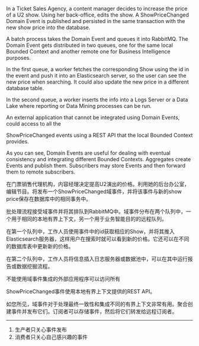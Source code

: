 In a Ticket Sales Agency, a content manager decides to increase the price of a U2 show. Using her back-office, edits the show. A ShowPriceChanged Domain Event is published and persisted in the same transaction with the new show price into the database.

A batch process takes the Domain Event and queues it into RabbitMQ. The Domain Event gets distributed in two queues, one for the same local Bounded Context and another remote one for Business Intelligence purposes.

In the first queue, a worker fetches the corresponding Show using the id in the event and push it into an Elasticsearch server, so the user can see the new price when searching. It could also update the new price in a different database table.

In the second queue, a worker inserts the info into a Logs Server or a Data Lake where reporting or Data Mining processes can be run.

An external application that cannot be integrated using Domain Events, could access to all the

ShowPriceChanged events using a REST API that the local Bounded Context provides.

As you can see, Domain Events are useful for dealing with eventual consistency and integrating different Bounded Contexts. Aggregates create Events and publish them. Subscribers may store Events and then forward them to remote subscribers.



在门票销售代理机构，内容经理决定提高U2演出的价格。利用她的后台办公室，编辑节目。将发布一个ShowPriceChanged域事件，并将该事件与新的show price保存在数据库中的相同事务中。

批处理流程接受域事件并将其排队到RabbitMQ中。域事件分布在两个队列中，一个用于相同的本地有界上下文，另一个用于业务智能目的的远程队列。

在第一个队列中，工作人员使用事件中的id获取相应的Show，并将其推入Elasticsearch服务器，这样用户在搜索时就可以看到新的价格。它还可以在不同的数据库表中更新新的价格。

在第二个队列中，工作人员将信息插入日志服务器或数据池中，可以在其中运行报告或数据挖掘流程。

不能使用域事件集成的外部应用程序可以访问所有

ShowPriceChanged事件使用本地有界上下文提供的REST API。

如您所见，域事件对于处理最终一致性和集成不同的有界上下文非常有用。聚合创建事件并发布它们。订阅者可以存储事件，然后将它们转发给远程订阅者。

---

1. 生产者只关心事件发布
2. 消费者只关心自己感兴趣的事件



